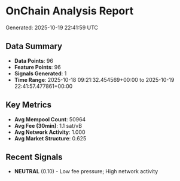 # OnChain Analysis Report
Generated: 2025-10-19 22:41:59 UTC

## Data Summary
- **Data Points**: 96
- **Feature Points**: 96
- **Signals Generated**: 1
- **Time Range**: 2025-10-18 09:21:32.454569+00:00 to 2025-10-19 22:41:57.477861+00:00

## Key Metrics
- **Avg Mempool Count**: 50964
- **Avg Fee (30min)**: 1.1 sat/vB
- **Avg Network Activity**: 1.000
- **Avg Market Structure**: 0.625

## Recent Signals
- **NEUTRAL** (0.10) - Low fee pressure; High network activity
